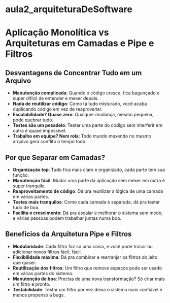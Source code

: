 # aula2_arquiteturaDeSoftware

# Aplicação Monolítica vs Arquiteturas em Camadas e Pipe e Filtros

## Desvantagens de Concentrar Tudo em um Arquivo

- **Manutenção complicada**: Quando o código cresce, fica bagunçado e super difícil de entender e mexer depois.
- **Nada de reutilizar código**: Como tá tudo misturado, você acaba duplicando código em vez de reaproveitar.
- **Escalabilidade? Quase zero**: Qualquer mudança, mesmo pequena, pode quebrar tudo.
- **Testes são um pesadelo**: Testar uma parte do código sem interferir em outra é quase impossível.
- **Trabalho em equipe? Nem rola**: Todo mundo mexendo no mesmo arquivo gera conflito o tempo todo.

## Por que Separar em Camadas?

- **Organização top**: Tudo fica mais claro e organizado, cada parte tem sua função.
- **Manutenção fácil**: Mudar uma parte da aplicação sem mexer em outra é super tranquilo.
- **Reaproveitamento de código**: Dá pra reutilizar a lógica de uma camada em várias partes.
- **Testes mais tranquilos**: Como cada camada é separada, dá pra testar tudo de boa.
- **Facilita o crescimento**: Dá pra escalar e melhorar o sistema sem medo, e várias pessoas podem trabalhar juntas numa boa.

## Benefícios da Arquitetura Pipe e Filtros

- **Modularidade**: Cada filtro faz só uma coisa, e você pode trocar ou adicionar novos filtros fácil, fácil.
- **Flexibilidade máxima**: Dá pra combinar e rearranjar os filtros do jeito que quiser.
- **Reutilização dos filtros**: Um filtro que remove espaços pode ser usado em várias partes do sistema.
- **Manutenção de boa**: Precisa de uma nova transformação? Só criar mais um filtro e pronto.
- **Testabilidade**: Testar um filtro por vez deixa o sistema mais confiável e menos propenso a bugs.
